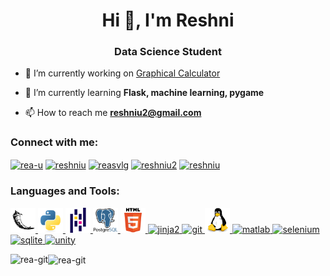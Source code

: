 <h1 align="center">Hi 👋, I'm Reshni</h1>
<h3 align="center">Data Science Student</h3>

- 🔭 I’m currently working on [Graphical Calculator](https://github.com/rea-git/Graphical-Calculator)

- 🌱 I’m currently learning **Flask, machine learning, pygame**

- 📫 How to reach me **reshniu2@gmail.com**

<h3 align="left">Connect with me:</h3>
<p align="left">
<a href="https://linkedin.com/in/rea-u" target="blank"><img align="center" src="https://raw.githubusercontent.com/rahuldkjain/github-profile-readme-generator/master/src/images/icons/Social/linked-in-alt.svg" alt="rea-u" height="30" width="40" /></a>
<a href="https://kaggle.com/reshniu" target="blank"><img align="center" src="https://raw.githubusercontent.com/rahuldkjain/github-profile-readme-generator/master/src/images/icons/Social/kaggle.svg" alt="reshniu" height="30" width="40" /></a>
<a href="https://www.youtube.com/c/reasvlg" target="blank"><img align="center" src="https://raw.githubusercontent.com/rahuldkjain/github-profile-readme-generator/master/src/images/icons/Social/youtube.svg" alt="reasvlg" height="30" width="40" /></a>
<a href="https://www.hackerrank.com/reshniu2" target="blank"><img align="center" src="https://raw.githubusercontent.com/rahuldkjain/github-profile-readme-generator/master/src/images/icons/Social/hackerrank.svg" alt="reshniu2" height="30" width="40" /></a>
<a href="https://www.leetcode.com/reshniu" target="blank"><img align="center" src="https://raw.githubusercontent.com/rahuldkjain/github-profile-readme-generator/master/src/images/icons/Social/leet-code.svg" alt="reshniu" height="30" width="40" /></a>
</p>

<h3 align="left">Languages and Tools:</h3>
<p align="left">
  <!-- Flask -->
  <a href="https://flask.palletsprojects.com/" target="_blank" rel="noreferrer">
    <img src="https://raw.githubusercontent.com/devicons/devicon/master/icons/flask/flask-original.svg" alt="flask" width="40" height="40"/>
  </a>
  <!-- Python -->
  <a href="https://www.python.org" target="_blank" rel="noreferrer">
    <img src="https://raw.githubusercontent.com/devicons/devicon/master/icons/python/python-original.svg" alt="python" width="40" height="40"/>
  </a>
  <!-- Pandas -->
  <a href="https://pandas.pydata.org/" target="_blank" rel="noreferrer">
    <img src="https://raw.githubusercontent.com/devicons/devicon/master/icons/pandas/pandas-original.svg" alt="pandas" width="40" height="40"/>
  </a>
  <!-- PostgreSQL -->
  <a href="https://www.postgresql.org" target="_blank" rel="noreferrer">
    <img src="https://raw.githubusercontent.com/devicons/devicon/master/icons/postgresql/postgresql-original-wordmark.svg" alt="postgresql" width="40" height="40"/>
  </a>
  <!-- HTML -->
  <a href="https://www.w3.org/html/" target="_blank" rel="noreferrer">
    <img src="https://raw.githubusercontent.com/devicons/devicon/master/icons/html5/html5-original-wordmark.svg" alt="html5" width="40" height="40"/>
  </a>
  <!-- Jinja2 -->
  <a href="https://jinja.palletsprojects.com/" target="_blank" rel="noreferrer">
    <img src="https://jinja.palletsprojects.com/en/stable/_images/jinja-name.svg" alt="jinja2" width="40" height="40"/>
  </a>
  <!-- Git -->
  <a href="https://git-scm.com/" target="_blank" rel="noreferrer">
    <img src="https://www.vectorlogo.zone/logos/git-scm/git-scm-icon.svg" alt="git" width="40" height="40"/>
  </a>
  <!-- Linux -->
  <a href="https://www.linux.org/" target="_blank" rel="noreferrer">
    <img src="https://raw.githubusercontent.com/devicons/devicon/master/icons/linux/linux-original.svg" alt="linux" width="40" height="40"/>
  </a>
  <!-- Matlab -->
  <a href="https://www.mathworks.com/" target="_blank" rel="noreferrer">
    <img src="https://upload.wikimedia.org/wikipedia/commons/2/21/Matlab_Logo.png" alt="matlab" width="40" height="40"/>
  </a>
  <!-- Selenium -->
<a href="https://www.selenium.dev/" target="_blank" rel="noreferrer">
  <img src="https://upload.wikimedia.org/wikipedia/commons/9/9f/Selenium_logo.svg" alt="selenium" width="40" height="40"/>
</a>
  <!-- SQLite -->
  <a href="https://www.sqlite.org/" target="_blank" rel="noreferrer">
    <img src="https://www.vectorlogo.zone/logos/sqlite/sqlite-icon.svg" alt="sqlite" width="40" height="40"/>
  </a>
  <!-- Unity -->
  <a href="https://unity.com/" target="_blank" rel="noreferrer">
    <img src="https://www.vectorlogo.zone/logos/unity3d/unity3d-icon.svg" alt="unity" width="40" height="40"/>
  </a>
</p>

<p><img align="left" src="https://github-readme-stats.vercel.app/api/top-langs?username=rea-git&show_icons=true&locale=en&layout=compact" alt="rea-git" /></p>


<p><img align="center" src="https://github-readme-streak-stats.herokuapp.com/?user=rea-git&" alt="rea-git" /></p>
